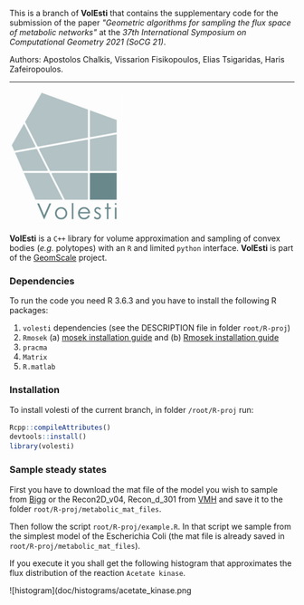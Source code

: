 This is a branch of **VolEsti** that contains the supplementary code for the submission of the paper *"Geometric algorithms for sampling the flux space of metabolic networks"* at the *37th International Symposium on Computational Geometry 2021 (SoCG 21)*.  

Authors: Apostolos Chalkis, Vissarion Fisikopoulos, Elias Tsigaridas, Haris Zafeiropoulos.  

---

![logo](doc/logo/volesti_logo.jpg)

**VolEsti** is a `C++` library for volume approximation and sampling of convex bodies (*e.g.* polytopes) with an `R` and limited `python` interface. **VolEsti** is part of the [GeomScale](https://geomscale.github.io) project.

###  Dependencies

To run the code you need R 3.6.3 and you have to install the following R packages:  

1. `volesti` dependencies (see the DESCRIPTION file in folder `root/R-proj`)  
2. `Rmosek` (a) [mosek installation guide](https://docs.mosek.com/9.2/install/installation.html) and (b) [Rmosek installation guide](https://docs.mosek.com/9.2/rmosek/install-interface.html)  
3. `pracma`
4. `Matrix`
5. `R.matlab`

###  Installation

To install volesti of the current branch, in folder `/root/R-proj` run:  
```r
Rcpp::compileAttributes()  
devtools::install()  
library(volesti)  
```

### Sample steady states

First you have to download the mat file of the model you wish to sample from [Bigg](http://bigg.ucsd.edu/models) or the Recon2D_v04, Recon_d_301 from [VMH](https://www.vmh.life/) and save it to the folder `root/R-proj/metabolic_mat_files`.  

Then follow the script `root/R-proj/example.R`. In that script we sample from the simplest model of the Escherichia Coli (the mat file is already saved in `root/R-proj/metabolic_mat_files`).  

If you execute it you shall get the following histogram that approximates the flux distribution of the reaction `Acetate kinase`.  

![histogram](doc/histograms/acetate_kinase.png
